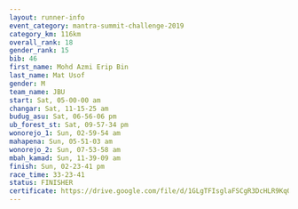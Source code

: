 ```yaml
---
layout: runner-info 
event_category: mantra-summit-challenge-2019 
category_km: 116km 
overall_rank: 18
gender_rank: 15
bib: 46
first_name: Mohd Azmi Erip Bin
last_name: Mat Usof
gender: M
team_name: JBU
start: Sat, 05-00-00 am
changar: Sat, 11-15-25 am
budug_asu: Sat, 06-56-06 pm
ub_forest_st: Sat, 09-57-34 pm
wonorejo_1: Sun, 02-59-54 am
mahapena: Sun, 05-51-03 am
wonorejo_2: Sun, 07-53-58 am
mbah_kamad: Sun, 11-39-09 am
finish: Sun, 02-23-41 pm
race_time: 33-23-41
status: FINISHER
certificate: https://drive.google.com/file/d/1GLgTFIsglaFSCgR3DcHLR9KqOMJm6Phu/view?usp=sharing
---
```

